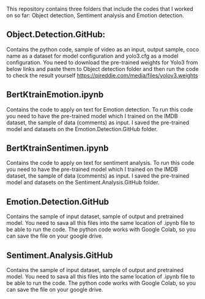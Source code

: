 
This repository contains three folders that include the codes that I worked on so far: Object detection, Sentiment analysis and Emotion detection.

## Object.Detection.GitHub:
Contains the python code, sample of video as an input, output sample, coco name as a dataset for model configuration and yolo3.cfg as a model configuration. You need to download the pre-trained weights for Yolo3 from below links and paste them to Object detection folder and then run the code to check the result yourself
https://pjreddie.com/media/files/yolov3.weights

## BertKtrainEmotion.ipynb
Contains the code to apply on text for Emotion detection. To run this code you need to have the pre-trained model which I trained on the IMDB dataset, the sample of data (comments) as input. I saved the pre-trained model and datasets on the Emotion.Detection.GitHub folder. 

## BertKtrainSentimen.ipynb
Contains the code to apply on text for sentiment analysis. To run this code you need to have the pre-trained model which I trained on the IMDB dataset, the sample of data (comments) as input. I saved the pre-trained model and datasets on the Sentiment.Analysis.GitHub folder. 

## Emotion.Detection.GitHub
Contains the sample of input dataset, sample of output and pretrained model. You need to sava all this files into the same location of .ipynb file to be able to run the code. The python code works with Google Colab, so you can save the file on your google drive.

## Sentiment.Analysis.GitHub
Contains the sample of input dataset, sample of output and pretrained model. You need to sava all this files into the same location of .ipynb file to be able to run the code. The python code works with Google Colab, so you can save the file on your google drive.
